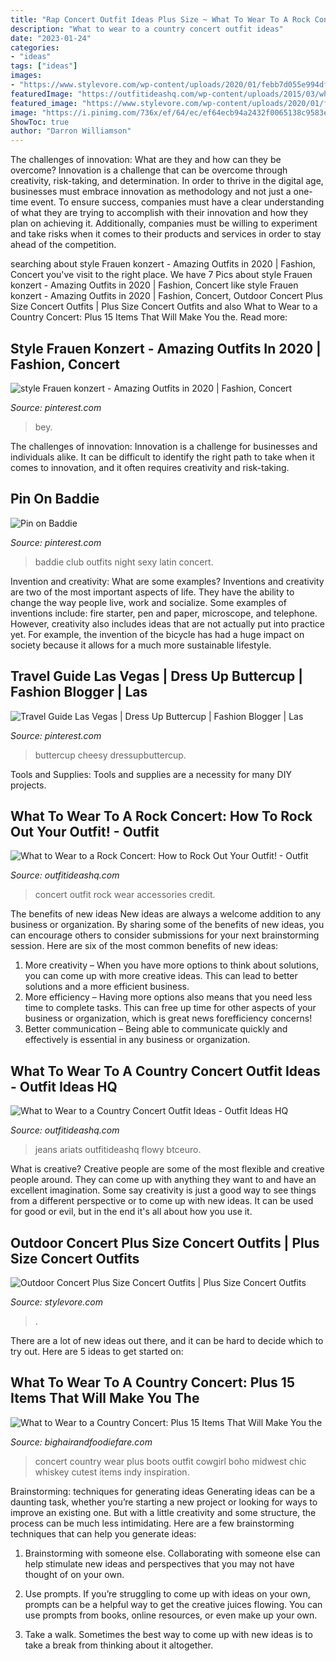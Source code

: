 ```yaml
---
title: "Rap Concert Outfit Ideas Plus Size ~ What To Wear To A Rock Concert: How To Rock Out Your Outfit!"
description: "What to wear to a country concert outfit ideas"
date: "2023-01-24"
categories:
- "ideas"
tags: ["ideas"]
images:
- "https://www.stylevore.com/wp-content/uploads/2020/01/febb7d055e994df267c7daaf98a03104.jpg"
featuredImage: "https://outfitideashq.com/wp-content/uploads/2015/03/what-to-wear-to-a-country-concert-outfits.jpg"
featured_image: "https://www.stylevore.com/wp-content/uploads/2020/01/febb7d055e994df267c7daaf98a03104.jpg"
image: "https://i.pinimg.com/736x/ef/64/ec/ef64ecb94a2432f0065138c9583ea5aa.jpg"
ShowToc: true
author: "Darron Williamson"
---
```



The challenges of innovation: What are they and how can they be overcome?
Innovation is a challenge that can be overcome through creativity, risk-taking, and determination. In order to thrive in the digital age, businesses must embrace innovation as methodology and not just a one-time event. To ensure success, companies must have a clear understanding of what they are trying to accomplish with their innovation and how they plan on achieving it. Additionally, companies must be willing to experiment and take risks when it comes to their products and services in order to stay ahead of the competition.

	

		
searching about style Frauen konzert - Amazing Outfits in 2020 | Fashion, Concert you've visit to the right place. We have 7 Pics about style Frauen konzert - Amazing Outfits in 2020 | Fashion, Concert like style Frauen konzert - Amazing Outfits in 2020 | Fashion, Concert, Outdoor Concert Plus Size Concert Outfits | Plus Size Concert Outfits and also What to Wear to a Country Concert: Plus 15 Items That Will Make You the. Read more:
		
    
## Style Frauen Konzert - Amazing Outfits In 2020 | Fashion, Concert

<img loading=lazy src="https://i.pinimg.com/originals/b0/65/0f/b0650f73581e5e0282e65987763c2fb9.jpg" onerror="this.onerror=null;this.src='https://tse1.mm.bing.net/th?id=OIP.ZPwHbzKOgwRfcfLvJkkWcgHaRp&amp;pid=15.1';" alt="style Frauen konzert - Amazing Outfits in 2020 | Fashion, Concert">

_Source: pinterest.com_

>bey. 

	

The challenges of innovation:
Innovation is a challenge for businesses and individuals alike. It can be difficult to identify the right path to take when it comes to innovation, and it often requires creativity and risk-taking.

    
## Pin On Baddie

<img loading=lazy src="https://i.pinimg.com/736x/4a/ad/30/4aad308ee9f680ddbb7fee1384de66c3.jpg" onerror="this.onerror=null;this.src='https://tse4.mm.bing.net/th?id=OIP.13lfYFSg51B2jc05R3yGsgHaJ8&amp;pid=15.1';" alt="Pin on Baddie">

_Source: pinterest.com_

>baddie club outfits night sexy latin concert. 

	

Invention and creativity: What are some examples?
Inventions and creativity are two of the most important aspects of life. They have the ability to change the way people live, work and socialize. Some examples of inventions include: fire starter, pen and paper, microscope, and telephone. However, creativity also includes ideas that are not actually put into practice yet. For example, the invention of the bicycle has had a huge impact on society because it allows for a much more sustainable lifestyle.

    
## Travel Guide Las Vegas | Dress Up Buttercup | Fashion Blogger | Las

<img loading=lazy src="https://i.pinimg.com/736x/ef/64/ec/ef64ecb94a2432f0065138c9583ea5aa.jpg" onerror="this.onerror=null;this.src='https://tse1.mm.bing.net/th?id=OIP._E8iDxbCpxRBxN1nHUs0PgHaHa&amp;pid=15.1';" alt="Travel Guide Las Vegas | Dress Up Buttercup | Fashion Blogger | Las">

_Source: pinterest.com_

>buttercup cheesy dressupbuttercup. 

	

Tools and Supplies:
Tools and supplies are a necessity for many DIY projects.

    
## What To Wear To A Rock Concert: How To Rock Out Your Outfit! - Outfit

<img loading=lazy src="http://outfitideashq.com/wp-content/uploads/2015/03/rock-concert-outfit-ideas-9.jpg" onerror="this.onerror=null;this.src='https://tse2.mm.bing.net/th?id=OIP.u_JalQyfBSW2KvfdOfDr7gHaHa&amp;pid=15.1';" alt="What to Wear to a Rock Concert: How to Rock Out Your Outfit! - Outfit">

_Source: outfitideashq.com_

>concert outfit rock wear accessories credit. 

	

The benefits of new ideas
New ideas are always a welcome addition to any business or organization. By sharing some of the benefits of new ideas, you can encourage others to consider submissions for your next brainstorming session. Here are six of the most common benefits of new ideas: 
1. More creativity – When you have more options to think about solutions, you can come up with more creative ideas. This can lead to better solutions and a more efficient business. 
2. More efficiency – Having more options also means that you need less time to complete tasks. This can free up time for other aspects of your business or organization, which is great news forefficiency concerns! 
3. Better communication – Being able to communicate quickly and effectively is essential in any business or organization.

    
## What To Wear To A Country Concert Outfit Ideas - Outfit Ideas HQ

<img loading=lazy src="https://outfitideashq.com/wp-content/uploads/2015/03/what-to-wear-to-a-country-concert-outfits.jpg" onerror="this.onerror=null;this.src='https://tse1.mm.bing.net/th?id=OIP.KB5-DU6lU3QsXeJBKmbjbwHaMo&amp;pid=15.1';" alt="What to Wear to a Country Concert Outfit Ideas - Outfit Ideas HQ">

_Source: outfitideashq.com_

>jeans ariats outfitideashq flowy btceuro. 

	

What is creative?
Creative people are some of the most flexible and creative people around. They can come up with anything they want to and have an excellent imagination. Some say creativity is just a good way to see things from a different perspective or to come up with new ideas. It can be used for good or evil, but in the end it's all about how you use it.

    
## Outdoor Concert Plus Size Concert Outfits | Plus Size Concert Outfits

<img loading=lazy src="https://www.stylevore.com/wp-content/uploads/2020/01/febb7d055e994df267c7daaf98a03104.jpg" onerror="this.onerror=null;this.src='https://tse2.mm.bing.net/th?id=OIP.0idTa0z9yWiohMiUYsfbxAHaJQ&amp;pid=15.1';" alt="Outdoor Concert Plus Size Concert Outfits | Plus Size Concert Outfits">

_Source: stylevore.com_

>. 

	

There are a lot of new ideas out there, and it can be hard to decide which to try out. Here are 5 ideas to get started on: 

    
## What To Wear To A Country Concert: Plus 15 Items That Will Make You The

<img loading=lazy src="https://i0.wp.com/bighairandfoodiefare.com/wp-content/uploads/2015/08/cowgirl-boots-8.jpg" onerror="this.onerror=null;this.src='https://tse4.mm.bing.net/th?id=OIP.WJPcswlEdI3QIQrdg4aVFgHaLH&amp;pid=15.1';" alt="What to Wear to a Country Concert: Plus 15 Items That Will Make You the">

_Source: bighairandfoodiefare.com_

>concert country wear plus boots outfit cowgirl boho midwest chic whiskey cutest items indy inspiration. 

	

Brainstorming: techniques for generating ideas
Generating ideas can be a daunting task, whether you’re starting a new project or looking for ways to improve an existing one. But with a little creativity and some structure, the process can be much less intimidating.
Here are a few brainstorming techniques that can help you generate ideas:

1. Brainstorming with someone else. Collaborating with someone else can help stimulate new ideas and perspectives that you may not have thought of on your own.

2. Use prompts. If you’re struggling to come up with ideas on your own, prompts can be a helpful way to get the creative juices flowing. You can use prompts from books, online resources, or even make up your own.

3. Take a walk. Sometimes the best way to come up with new ideas is to take a break from thinking about it altogether.

